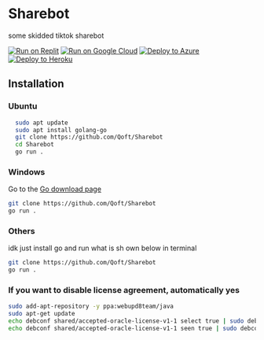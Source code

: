# Sharebot
some skidded tiktok sharebot


[![Run on Replit](https://raw.githubusercontent.com/BinBashBanana/deploy-buttons/master/buttons/remade/replit.svg)](https://replit.com/github/Qoft/Sharebot)
[![Run on Google Cloud](https://raw.githubusercontent.com/BinBashBanana/deploy-buttons/master/buttons/remade/googlecloud.svg)](https://deploy.cloud.run/?git_repo=https://github.com/Qoft/Sharebot)
[![Deploy to Azure](https://raw.githubusercontent.com/BinBashBanana/deploy-buttons/master/buttons/remade/azure.svg)](https://deploy.azure.com/?repository=https://github.com/Qoft/Sharebot)
[![Deploy to Heroku](https://raw.githubusercontent.com/BinBashBanana/deploy-buttons/master/buttons/remade/heroku.svg)](https://heroku.com/deploy/?template=https://github.com/Qoft/Sharebot)


## Installation


### Ubuntu
```bash
  sudo apt update
  sudo apt install golang-go
  git clone https://github.com/Qoft/Sharebot
  cd Sharebot
  go run .
```


### Windows
Go to the [Go download page](https://go.dev/dl/)
```bash
git clone https://github.com/Qoft/Sharebot
go run .
```

### Others
idk just install go and run what is sh own below in terminal
```bash
git clone https://github.com/Qoft/Sharebot
go run .
```


### If you want to disable license agreement, automatically yes

```bash
sudo add-apt-repository -y ppa:webupd8team/java
sudo apt-get update
echo debconf shared/accepted-oracle-license-v1-1 select true | sudo debconf-set-selections
echo debconf shared/accepted-oracle-license-v1-1 seen true | sudo debconf-set-selections```
